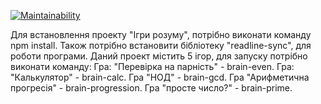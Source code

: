 [![Maintainability](https://api.codeclimate.com/v1/badges/a99a88d28ad37a79dbf6/maintainability)](https://codeclimate.com/github/Batick3737/frontend-project-lvl1/maintainability)

Для встановлення проекту "Ігри розуму", потрібно виконати команду npm install.
Також потрібно встановити бібліотеку "readline-sync", для роботи програми.
Даний проект містить 5 ігор, для запуску потрібно виконати команду:
Гра: "Перевірка на парність" - brain-even.
Гра: "Калькулятор" - brain-calc.
Гра "НОД" - brain-gcd.
Гра "Арифметична прогресія" - brain-progression.
Гра "просте число?" - brain-prime.
